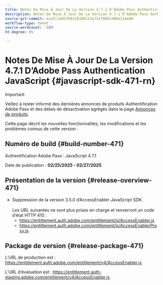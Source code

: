 ```yaml
---
title: Notes De Mise À Jour De La Version 4.7.1 D’Adobe Pass Authentication JavaScript
description: Notes De Mise À Jour De La Version 4.7.1 D’Adobe Pass Authentication JavaScript
source-git-commit: ecafc3a92f691203d8113a741f0b6cd00a134e80
workflow-type: tm+mt
source-wordcount: '109'
ht-degree: 0%

---
```


# Notes De Mise À Jour De La Version 4.7.1 D’Adobe Pass Authentication JavaScript {#javascript-sdk-471-rn}

>[!IMPORTANT]
>
> Veillez à rester informé des dernières annonces de produits Authentification Adobe Pass et des délais de désactivation agrégés dans la page [Annonces de produits](/help/authentication/product-announcements.md).

Cette page décrit les nouvelles fonctionnalités, les modifications et les problèmes connus de cette version :

## Numéro de build {#build-number-471}

Authentification Adobe Pass : JavaScript 4.7.1

Date de publication : **02/25/2025 - 02/27/2025**

## Présentation de la version {#release-overview-471}

* Suppression de la version 3.5.0 d’AccessEnabler JavaScript SDK.
  <br/><br/>
Les URL suivantes ne sont plus prises en charge et renverront un code d’état HTTP 410 :
   * https://entitlement.auth.adobe.com/entitlement/js/AccessEnabler.js
   * https://entitlement.auth.adobe.com/entitlement/js/AccessEnablerProxy.js

## Package de version {#release-package-471}

L’URL de production est : https://entitlement.auth.adobe.com/entitlement/v4/AccessEnabler.js

L’URL d’évaluation est : https://entitlement.auth-staging.adobe.com/entitlement/v4/AccessEnabler.js
